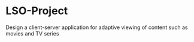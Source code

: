 # LSO-Project
Design a client-server application for adaptive viewing of content such as movies and TV series 

